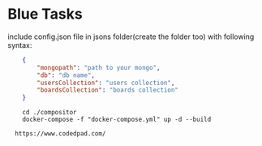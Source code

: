 # Blue Tasks

include config.json  file in jsons folder(create the folder too) with following syntax:

```json
    {
        "mongopath": "path to your mongo",
        "db": "db name",
        "usersCollection": "users collection",
        "boardsCollection": "boards collection"
    }
```


```Shraga docker
    cd ./compositor 
    docker-compose -f "docker-compose.yml" up -d --build
```


```For my self(to copy paste config)
  https://www.codedpad.com/
```